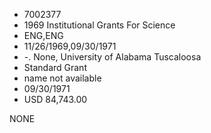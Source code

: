 * 7002377
* 1969 Institutional Grants For Science
* ENG,ENG
* 11/26/1969,09/30/1971
* -. None, University of Alabama Tuscaloosa
* Standard Grant
*   name not available
* 09/30/1971
* USD 84,743.00

NONE